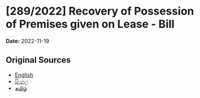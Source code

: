 # [289/2022] Recovery of Possession of Premises given on Lease - Bill

**Date:** 2022-11-19

## Original Sources

- [English](https://documents.gov.lk/view/bills/2022/11/289-2022_E.pdf)
- [සිංහල](https://documents.gov.lk/view/bills/2022/11/289-2022_S.pdf)
- [தமிழ்](https://documents.gov.lk/view/bills/2022/11/289-2022_T.pdf)
